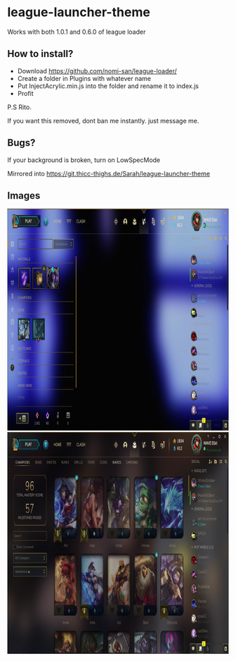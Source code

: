 # league-launcher-theme

Works with both 1.0.1 and 0.6.0 of league loader

## How to install?

-  Download https://github.com/nomi-san/league-loader/
-  Create a folder in Plugins with whatever name
-  Put InjectAcrylic.min.js into the folder and rename it to index.js
-  Profit

P.S Rito.

If you want this removed, dont ban me instantly. just message me.

## Bugs?

If your background is broken, turn on LowSpecMode

Mirrored into
https://git.thicc-thighs.de/Sarah/league-launcher-theme

## Images

<center>
<div align="center">
<img src="../Img/gHLACu6.png" width="896" height="504"/>
<img src="../Img/xvxoPdT.png" width="896" height="504"/>
</div>
</center>
